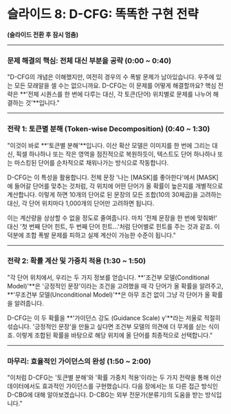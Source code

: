 # 슬라이드 8: D-CFG: 똑똑한 구현 전략

**(슬라이드 전환 후 잠시 멈춤)**

---

### **문제 해결의 핵심: 전체 대신 부분을 공략 (0:00 ~ 0:40)**

"D-CFG의 개념은 이해했지만, 여전히 경우의 수 폭발 문제가 남아있습니다. 우주에 있는 모든 모래알을 셀 수는 없으니까요. D-CFG는 이 문제를 어떻게 해결할까요? 핵심 전략은 **'전체 시퀀스를 한 번에 다루는 대신, 각 토큰(단어) 위치별로 문제를 나누어 해결하는 것'**입니다."

---

### **전략 1: 토큰별 분해 (Token-wise Decomposition) (0:40 ~ 1:30)**

"이것이 바로 **'토큰별 분해'**입니다. 이산 확산 모델은 이미지를 한 번에 그리는 대신, 픽셀 하나하나 또는 작은 영역을 점진적으로 복원하듯이, 텍스트도 단어 하나하나 또는 마스킹된 단어를 순차적으로 채워나가는 방식으로 작동합니다.

D-CFG는 이 특성을 활용합니다. 전체 문장 '나는 [MASK]를 좋아한다'에서 [MASK]에 들어갈 단어를 맞추는 것처럼, 각 위치에 어떤 단어가 올 확률이 높은지를 개별적으로 계산합니다. 이렇게 하면 10개의 단어로 된 문장의 모든 조합(10의 30제곱)을 고려하는 대신, 각 단어 위치마다 1,000개의 단어만 고려하면 됩니다.

이는 계산량을 상상할 수 없을 정도로 줄여줍니다. 마치 '전체 문장을 한 번에 맞춰봐!' 대신 '첫 번째 단어 힌트, 두 번째 단어 힌트...'처럼 단어별로 힌트를 주는 것과 같죠. 이 덕분에 조합 폭발 문제를 피하고 실제 계산이 가능한 수준이 됩니다."

---

### **전략 2: 확률 계산 및 가중치 적용 (1:30 ~ 1:50)**

"각 단어 위치에서, 우리는 두 가지 정보를 얻습니다. **'조건부 모델(Conditional Model)'**은 '긍정적인 문장'이라는 조건을 고려했을 때 각 단어가 올 확률을 알려주고, **'무조건부 모델(Unconditional Model)'**은 아무 조건 없이 그냥 각 단어가 올 확률을 알려줍니다.

D-CFG는 이 두 확률을 **'가이던스 강도 (Guidance Scale) γ'**라는 저울로 적절히 섞습니다. '긍정적인 문장'을 만들고 싶다면 조건부 모델의 의견에 더 무게를 싣는 식이죠. 이렇게 조합된 확률을 바탕으로 해당 위치에 올 단어를 최종적으로 선택합니다."

---

### **마무리: 효율적인 가이던스의 완성 (1:50 ~ 2:00)**

"이처럼 D-CFG는 '토큰별 분해'와 '확률 가중치 적용'이라는 두 가지 전략을 통해 이산 데이터에서도 효과적인 가이던스를 구현했습니다. 다음 장에서는 또 다른 접근 방식인 D-CBG에 대해 알아보겠습니다. D-CBG는 외부 전문가(분류기)의 도움을 받는 방식입니다."
